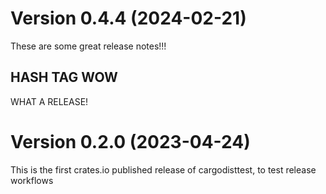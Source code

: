# Version 0.4.4 (2024-02-21)

These are some great release notes!!!

## HASH TAG WOW

WHAT A RELEASE!

# Version 0.2.0 (2023-04-24)

This is the first crates.io published release of cargodisttest, to test release workflows